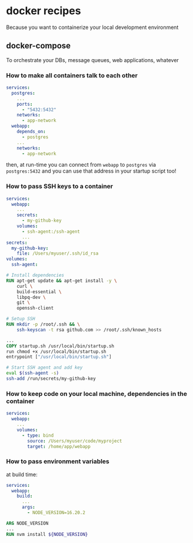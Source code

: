# docker recipes
Because you want to containerize your local development environment

## docker-compose
To orchestrate your DBs, message queues, web applications, whatever

### How to make all containers talk to each other

```docker-compose.yml
services:
  postgres:
    ...
    ports:
      - "5432:5432"
    networks:
      - app-network
  webapp:
    depends_on:
      - postgres
    ...
    networks:
      - app-network
```

then, at run-time you can connect from `webapp` to `postgres` via `postgres:5432`
and you can use that address in your startup script too!

### How to pass SSH keys to a container

```docker-compose.yml
services:
  webapp:
    ...
    secrets:
      - my-github-key
    volumes:
      - ssh-agent:/ssh-agent
      ...
secrets:
  my-github-key:
    file: /Users/myuser/.ssh/id_rsa
volumes:
  ssh-agent:
```

```Dockerfile
# Install dependencies
RUN apt-get update && apt-get install -y \
    curl \
    build-essential \
    libpq-dev \
    git \
    openssh-client

# Setup SSH
RUN mkdir -p /root/.ssh && \
    ssh-keyscan -t rsa github.com >> /root/.ssh/known_hosts

...
COPY startup.sh /usr/local/bin/startup.sh
run chmod +x /usr/local/bin/startup.sh
entrypoint ["/usr/local/bin/startup.sh"]
```

```startup.sh
# Start SSH agent and add key
eval $(ssh-agent -s)
ssh-add /run/secrets/my-github-key
```

### How to keep code on your local machine, dependencies in the container

```docker-compose.yml
services:
  webapp:
    ...
    volumes:
      - type: bind
        source: /Users/myuser/code/myproject
        target: /home/app/webapp
```

### How to pass environment variables

at build time:
```docker-compose.yml
services:
  webapp:
    build:
      ...
      args:
        - NODE_VERSION=16.20.2
```

```Dockerfile
ARG NODE_VERSION
...
RUN nvm install ${NODE_VERSION}
```
